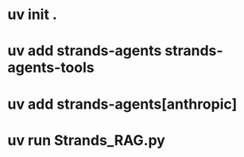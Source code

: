 # uv init .
# uv add strands-agents strands-agents-tools
# uv add strands-agents[anthropic]
# uv run Strands_RAG.py
